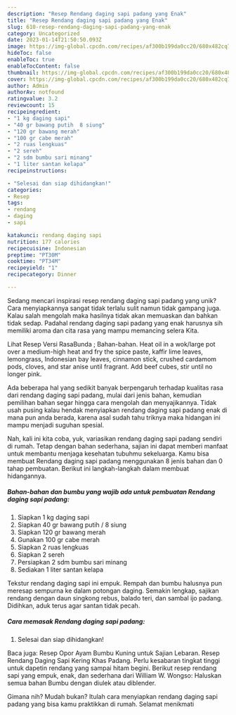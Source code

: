 ```yaml
---
description: "Resep Rendang daging sapi padang yang Enak"
title: "Resep Rendang daging sapi padang yang Enak"
slug: 610-resep-rendang-daging-sapi-padang-yang-enak
category: Uncategorized
date: 2023-01-14T21:50:50.093Z
image: https://img-global.cpcdn.com/recipes/af300b199da0cc20/680x482cq70/rendang-daging-sapi-padang-foto-resep-utama.jpg
hideToc: false
enableToc: true
enableTocContent: false
thumbnail: https://img-global.cpcdn.com/recipes/af300b199da0cc20/680x482cq70/rendang-daging-sapi-padang-foto-resep-utama.jpg
cover: https://img-global.cpcdn.com/recipes/af300b199da0cc20/680x482cq70/rendang-daging-sapi-padang-foto-resep-utama.jpg
author: Admin
authorAv: notfound
ratingvalue: 3.2
reviewcount: 15
recipeingredient:
- "1 kg daging sapi"
- "40 gr bawang putih  8 siung"
- "120 gr bawang merah"
- "100 gr cabe merah"
- "2 ruas lengkuas"
- "2 sereh"
- "2 sdm bumbu sari minang"
- "1 liter santan kelapa"
recipeinstructions:

- "Selesai dan siap dihidangkan!"
categories:
- Resep
tags:
- rendang
- daging
- sapi

katakunci: rendang daging sapi 
nutrition: 177 calories
recipecuisine: Indonesian
preptime: "PT30M"
cooktime: "PT34M"
recipeyield: "1"
recipecategory: Dinner

---
```





Sedang mencari inspirasi resep rendang daging sapi padang yang unik? Cara menyiapkannya sangat tidak terlalu sulit namun tidak gampang juga. Kalau salah mengolah maka hasilnya tidak akan memuaskan dan bahkan tidak sedap. Padahal rendang daging sapi padang yang enak harusnya sih memiliki aroma dan cita rasa yang mampu memancing selera Kita.





Lihat Resep Versi RasaBunda ; Bahan-bahan. Heat oil in a wok/large pot over a medium-high heat and fry the spice paste, kaffir lime leaves, lemongrass, Indonesian bay leaves, cinnamon stick, crushed cardamom pods, cloves, and star anise until fragrant. Add beef cubes, stir until no longer pink.

Ada beberapa hal yang sedikit banyak berpengaruh terhadap kualitas rasa dari rendang daging sapi padang, mulai dari jenis bahan, kemudian pemilihan bahan segar hingga cara mengolah dan menyajikannya. Tidak usah pusing kalau hendak menyiapkan rendang daging sapi padang enak di mana pun anda berada, karena asal sudah tahu triknya maka hidangan ini mampu menjadi suguhan spesial.






Nah, kali ini kita coba, yuk, variasikan rendang daging sapi padang sendiri di rumah. Tetap dengan bahan sederhana, sajian ini dapat memberi manfaat untuk membantu menjaga kesehatan tubuhmu sekeluarga. Kamu bisa membuat Rendang daging sapi padang menggunakan 8 jenis bahan dan 0 tahap pembuatan. Berikut ini langkah-langkah dalam membuat hidangannya.

<!--inarticleads1-->

##### Bahan-bahan dan bumbu yang wajib ada untuk pembuatan Rendang daging sapi padang:

1. Siapkan 1 kg daging sapi
1. Siapkan 40 gr bawang putih / 8 siung
1. Siapkan 120 gr bawang merah
1. Gunakan 100 gr cabe merah
1. Siapkan 2 ruas lengkuas
1. Siapkan 2 sereh
1. Persiapkan 2 sdm bumbu sari minang
1. Sediakan 1 liter santan kelapa


Tekstur rendang daging sapi ini empuk. Rempah dan bumbu halusnya pun meresap sempurna ke dalam potongan daging. Semakin lengkap, sajikan rendang dengan daun singkong rebus, balado teri, dan sambal ijo padang. Didihkan, aduk terus agar santan tidak pecah. 

<!--inarticleads2-->

##### Cara memasak Rendang daging sapi padang:


1. Selesai dan siap dihidangkan!

Baca juga: Resep Opor Ayam Bumbu Kuning untuk Sajian Lebaran. Resep Rendang Daging Sapi Kering Khas Padang. Perlu kesabaran tingkat tinggi untuk dapetin rendang yang sampai hitam begini. Berikut resep rendang sapi yang empuk, enak, dan sederhana dari William W. Wongso: Haluskan semua bahan Bumbu dengan diulek atau diblender. 

Gimana nih? Mudah bukan? Itulah cara menyiapkan rendang daging sapi padang yang bisa kamu praktikkan di rumah. Selamat menikmati
